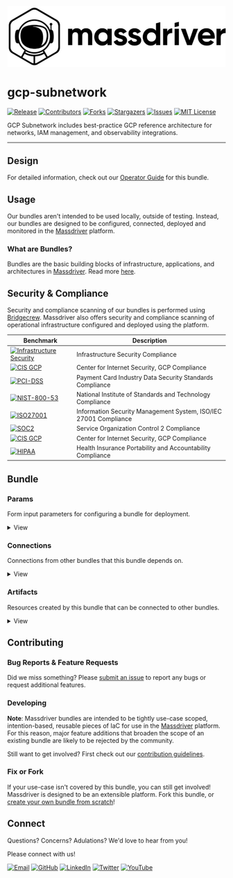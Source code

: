 




[![Massdriver][logo]][website]

# gcp-subnetwork

[![Release][release_shield]][release_url]
[![Contributors][contributors_shield]][contributors_url]
[![Forks][forks_shield]][forks_url]
[![Stargazers][stars_shield]][stars_url]
[![Issues][issues_shield]][issues_url]
[![MIT License][license_shield]][license_url]

<!--
##### STILL NEED TO GET SLACK WORKING ###
[!["Slack Community"](%s)][slack]
-->


GCP Subnetwork includes best-practice GCP reference architecture for networks, IAM management, and observability integrations.


---

## Design

For detailed information, check out our [Operator Guide](operator.mdx) for this bundle.

## Usage

Our bundles aren't intended to be used locally, outside of testing. Instead, our bundles are designed to be configured, connected, deployed and monitored in the [Massdriver][website] platform.

### What are Bundles?

Bundles are the basic building blocks of infrastructure, applications, and architectures in [Massdriver][website]. Read more [here](https://docs.massdriver.cloud/concepts/bundles).

## Security & Compliance

<!-- COMPLIANCE:START -->

Security and compliance scanning of our bundles is performed using [Bridgecrew](https://www.bridgecrew.cloud/). Massdriver also offers security and compliance scanning of operational infrastructure configured and deployed using the platform.

| Benchmark | Description |
|--------|---------------|
| [![Infrastructure Security](https://www.bridgecrew.cloud/badges/github/massdriver-cloud/gcp-subnetwork/general)](https://www.bridgecrew.cloud/link/badge?vcs=github&fullRepo=massdriver-cloud%2Fgcp-subnetwork&benchmark=INFRASTRUCTURE+SECURITY) | Infrastructure Security Compliance |
| [![CIS GCP](https://www.bridgecrew.cloud/badges/github/massdriver-cloud/gcp-subnetwork/cis_gcp)](https://www.bridgecrew.cloud/link/badge?vcs=github&fullRepo=massdriver-cloud%2Fgcp-subnetwork&benchmark=CIS+GCP+V1.1) | Center for Internet Security, GCP Compliance |
| [![PCI-DSS](https://www.bridgecrew.cloud/badges/github/massdriver-cloud/gcp-subnetwork/pci)](https://www.bridgecrew.cloud/link/badge?vcs=github&fullRepo=massdriver-cloud%2Fgcp-subnetwork&benchmark=PCI-DSS+V3.2) | Payment Card Industry Data Security Standards Compliance |
| [![NIST-800-53](https://www.bridgecrew.cloud/badges/github/massdriver-cloud/gcp-subnetwork/nist)](https://www.bridgecrew.cloud/link/badge?vcs=github&fullRepo=massdriver-cloud%2Fgcp-subnetwork&benchmark=NIST-800-53) | National Institute of Standards and Technology Compliance |
| [![ISO27001](https://www.bridgecrew.cloud/badges/github/massdriver-cloud/gcp-subnetwork/iso)](https://www.bridgecrew.cloud/link/badge?vcs=github&fullRepo=massdriver-cloud%2Fgcp-subnetwork&benchmark=ISO27001) | Information Security Management System, ISO/IEC 27001 Compliance |
| [![SOC2](https://www.bridgecrew.cloud/badges/github/massdriver-cloud/gcp-subnetwork/soc2)](https://www.bridgecrew.cloud/link/badge?vcs=github&fullRepo=massdriver-cloud%2Fgcp-subnetwork&benchmark=SOC2)| Service Organization Control 2 Compliance |
| [![CIS GCP](https://www.bridgecrew.cloud/badges/github/massdriver-cloud/gcp-subnetwork/cis_gcp)](https://www.bridgecrew.cloud/link/badge?vcs=github&fullRepo=massdriver-cloud%2Fgcp-subnetwork&benchmark=CIS+GCP+V1.1) | Center for Internet Security, GCP Compliance |
| [![HIPAA](https://www.bridgecrew.cloud/badges/github/massdriver-cloud/gcp-subnetwork/hipaa)](https://www.bridgecrew.cloud/link/badge?vcs=github&fullRepo=massdriver-cloud%2Fgcp-subnetwork&benchmark=HIPAA) | Health Insurance Portability and Accountability Compliance |

<!-- COMPLIANCE:END -->

<!-- BEGINNING OF PRE-COMMIT-TERRAFORM DOCS HOOK -->
<!-- END OF PRE-COMMIT-TERRAFORM DOCS HOOK -->

## Bundle

### Params

Form input parameters for configuring a bundle for deployment.

<details>
<summary>View</summary>

<!-- PARAMS:START -->

**Params coming soon**

<!-- PARAMS:END -->

</details>

### Connections

Connections from other bundles that this bundle depends on.

<details>
<summary>View</summary>

<!-- CONNECTIONS:START -->

**Connections coming soon**

<!-- CONNECTIONS:END -->

</details>

### Artifacts

Resources created by this bundle that can be connected to other bundles.

<details>
<summary>View</summary>

<!-- ARTIFACTS:START -->

**Artifacts coming soon**

<!-- ARTIFACTS:END -->

</details>

## Contributing

<!-- CONTRIBUTING:START -->

### Bug Reports & Feature Requests

Did we miss something? Please [submit an issue](https://github.com/massdriver-cloud/gcp-subnetwork/issues) to report any bugs or request additional features.

### Developing

**Note**: Massdriver bundles are intended to be tightly use-case scoped, intention-based, reusable pieces of IaC for use in the [Massdriver][website] platform. For this reason, major feature additions that broaden the scope of an existing bundle are likely to be rejected by the community.

Still want to get involved? First check out our [contribution guidelines](https://docs.massdriver.cloud/bundles/contributing).

### Fix or Fork

If your use-case isn't covered by this bundle, you can still get involved! Massdriver is designed to be an extensible platform. Fork this bundle, or [create your own bundle from scratch](https://docs.massdriver.cloud/bundles/development)!

<!-- CONTRIBUTING:END -->

## Connect

<!-- CONNECT:START -->

Questions? Concerns? Adulations? We'd love to hear from you!

Please connect with us!

[![Email][email_shield]][email_url]
[![GitHub][github_shield]][github_url]
[![LinkedIn][linkedin_shield]][linkedin_url]
[![Twitter][twitter_shield]][twitter_url]
[![YouTube][youtube_shield]][youtube_url]

<!-- markdownlint-disable -->

[logo]: https://raw.githubusercontent.com/massdriver-cloud/docs/main/static/img/logo-with-logotype-horizontal-400x110.svg
[docs]: https://docs.massdriver.cloud/?utm_source=github&utm_medium=readme&utm_campaign=gcp-subnetwork&utm_content=docs
[website]: https://www.massdriver.cloud/?utm_source=github&utm_medium=readme&utm_campaign=gcp-subnetwork&utm_content=website
[github]: https://github.com/massdriver-cloud?utm_source=github&utm_medium=readme&utm_campaign=gcp-subnetwork&utm_content=github
[slack]: https://massdriverworkspace.slack.com/?utm_source=github&utm_medium=readme&utm_campaign=gcp-subnetwork&utm_content=slack
[linkedin]: https://www.linkedin.com/company/massdriver/?utm_source=github&utm_medium=readme&utm_campaign=gcp-subnetwork&utm_content=linkedin



[contributors_shield]: https://img.shields.io/github/contributors/massdriver-cloud/gcp-subnetwork.svg?style=for-the-badge
[contributors_url]: https://github.com/massdriver-cloud/gcp-subnetwork/graphs/contributors
[forks_shield]: https://img.shields.io/github/forks/massdriver-cloud/gcp-subnetwork.svg?style=for-the-badge
[forks_url]: https://github.com/massdriver-cloud/gcp-subnetwork/network/members
[stars_shield]: https://img.shields.io/github/stars/massdriver-cloud/gcp-subnetwork.svg?style=for-the-badge
[stars_url]: https://github.com/massdriver-cloud/gcp-subnetwork/stargazers
[issues_shield]: https://img.shields.io/github/issues/massdriver-cloud/gcp-subnetwork.svg?style=for-the-badge
[issues_url]: https://github.com/massdriver-cloud/gcp-subnetwork/issues
[release_url]: https://github.com/massdriver-cloud/gcp-subnetwork/releases/latest
[release_shield]: https://img.shields.io/github/release/massdriver-cloud/gcp-subnetwork.svg?style=for-the-badge
[license_shield]: https://img.shields.io/github/license/massdriver-cloud/gcp-subnetwork.svg?style=for-the-badge
[license_url]: https://github.com/massdriver-cloud/gcp-subnetwork/blob/main/LICENSE


[email_url]: mailto:support@massdriver.cloud
[email_shield]: https://img.shields.io/badge/email-Massdriver-black.svg?style=for-the-badge&logo=mail.ru&color=000000
[github_url]: mailto:support@massdriver.cloud
[github_shield]: https://img.shields.io/badge/follow-Github-black.svg?style=for-the-badge&logo=github&color=181717
[linkedin_url]: https://linkedin.com/in/massdriver-cloud
[linkedin_shield]: https://img.shields.io/badge/follow-LinkedIn-black.svg?style=for-the-badge&logo=linkedin&color=0A66C2
[twitter_url]: https://twitter.com/massdriver?utm_source=github&utm_medium=readme&utm_campaign=gcp-subnetwork&utm_content=twitter
[twitter_shield]: https://img.shields.io/badge/follow-Twitter-black.svg?style=for-the-badge&logo=twitter&color=1DA1F2
[discourse_url]: https://community.massdriver.cloud?utm_source=github&utm_medium=readme&utm_campaign=gcp-subnetwork&utm_content=discourse
[discourse_shield]: https://img.shields.io/badge/join-Discourse-black.svg?style=for-the-badge&logo=discourse&color=000000
[youtube_url]: https://www.youtube.com/channel/UCfj8P7MJcdlem2DJpvymtaQ
[youtube_shield]: https://img.shields.io/badge/subscribe-Youtube-black.svg?style=for-the-badge&logo=youtube&color=FF0000
[reddit_url]: https://www.reddit.com/r/massdriver
[reddit_shield]: https://img.shields.io/badge/subscribe-Reddit-black.svg?style=for-the-badge&logo=reddit&color=FF4500

<!-- markdownlint-restore -->

<!-- CONNECT:END -->
